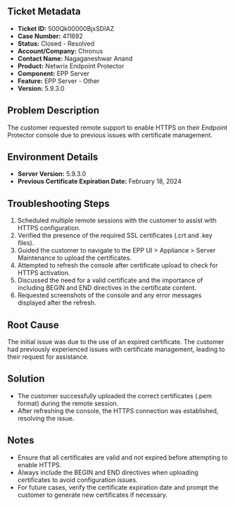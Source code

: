 ## Ticket Metadata
- **Ticket ID:** 500Qk00000BjxSDIAZ
- **Case Number:** 411692
- **Status:** Closed - Resolved
- **Account/Company:** Chronus
- **Contact Name:** Nagaganeshwar Anand
- **Product:** Netwrix Endpoint Protector
- **Component:** EPP Server
- **Feature:** EPP Server - Other
- **Version:** 5.9.3.0

## Problem Description
The customer requested remote support to enable HTTPS on their Endpoint Protector console due to previous issues with certificate management.

## Environment Details
- **Server Version:** 5.9.3.0
- **Previous Certificate Expiration Date:** February 18, 2024

## Troubleshooting Steps
1. Scheduled multiple remote sessions with the customer to assist with HTTPS configuration.
2. Verified the presence of the required SSL certificates (.crt and .key files).
3. Guided the customer to navigate to the EPP UI > Appliance > Server Maintenance to upload the certificates.
4. Attempted to refresh the console after certificate upload to check for HTTPS activation.
5. Discussed the need for a valid certificate and the importance of including BEGIN and END directives in the certificate content.
6. Requested screenshots of the console and any error messages displayed after the refresh.

## Root Cause
The initial issue was due to the use of an expired certificate. The customer had previously experienced issues with certificate management, leading to their request for assistance.

## Solution
- The customer successfully uploaded the correct certificates (.pem format) during the remote session.
- After refreshing the console, the HTTPS connection was established, resolving the issue.

## Notes
- Ensure that all certificates are valid and not expired before attempting to enable HTTPS.
- Always include the BEGIN and END directives when uploading certificates to avoid configuration issues.
- For future cases, verify the certificate expiration date and prompt the customer to generate new certificates if necessary.